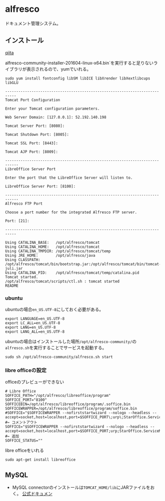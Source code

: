 # alfresco
ドキュメント管理システム。

## インストール
[qiita](http://qiita.com/sadayuki-matsuno/items/87fb9793b1d38ab58e18)



alfresco-community-installer-201604-linux-x64.bin`を実行すると足りないライブラリが表示されるので、yumでいれる。

```
sudo yum install fontconfig libSM libICE libXrender libXextlibcups libGLU
```


```
---------------------------------------------------------------------------
Tomcat Port Configuration

Enter your Tomcat configuration parameters.

Web Server Domain: [127.0.0.1]: 52.192.140.198

Tomcat Server Port: [8080]:

Tomcat Shutdown Port: [8005]:

Tomcat SSL Port: [8443]:

Tomcat AJP Port: [8009]:

----------------------------------------------------------------------------
LibreOffice Server Port

Enter the port that the LibreOffice Server will listen to.

LibreOffice Server Port: [8100]:

----------------------------------------------------------------------------
Alfresco FTP Port

Choose a port number for the integrated Alfresco FTP server.

Port: [21]:

---------------------------------------------------------------------------
```

```
Using CATALINA_BASE:   /opt/alfresco/tomcat
Using CATALINA_HOME:   /opt/alfresco/tomcat
Using CATALINA_TMPDIR: /opt/alfresco/tomcat/temp
Using JRE_HOME:        /opt/alfresco/java
Using CLASSPATH:       /opt/alfresco/tomcat/bin/bootstrap.jar:/opt/alfresco/tomcat/bin/tomcat-juli.jar
Using CATALINA_PID:    /opt/alfresco/tomcat/temp/catalina.pid
Tomcat started.
/opt/alfresco/tomcat/scripts/ctl.sh : tomcat started
README
```

### ubuntu
ubuntuの場合`en_US.UTF-8`にしておく必要がある。
```shell
export LANGUAGE=en_US.UTF-8
export LC_ALL=en_US.UTF-8
export LANG=en_US.UTF-8
export LANG_ALL=en_US.UTF-8
```

ubuntuの場合はインストールした場所`/opt/alfresco-community/`の`alfresco.sh`を実行することでサービスを起動する。
```shell
sudo sh /opt/alfresco-community/alfresco.sh start
```


### libre officeの設定
officeのプレビューができない
```shell
# Libre Office
SOFFICE_PATH="/opt/alfresco/libreoffice/program"
SOFFICE_PORT="8100"
SOFFICEBIN=/opt/alfresco/libreoffice/program/.soffice.bin
SOFFICEWRAPPER=/opt/alfresco/libreoffice/program/soffice.bin
#SOFFICE="$SOFFICEWRAPPER --nofirststartwizard --nologo --headless --accept=socket,host=localhost,port=$SOFFICE_PORT\;urp\;StarOffice.ServiceManager"   #← コメントアウト
SOFFICE="$SOFFICEWRAPPER --nofirststartwizard --nologo --headless --accept=socket,host=localhost,port=$SOFFICE_PORT;urp;StarOffice.ServiceManager" #← 追加
SOFFICE_STATUS=""
```

libre officeをいれる
```shell
sudo apt-get install libreoffice
```

## MySQL
* MySQL connectorのインストールは`TOMCAT_HOME/lib`にJARファイルをおく。
[公式ドキュメン](http://docs.alfresco.com/4.0/tasks/mysql-config.html)

##

